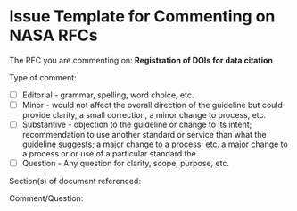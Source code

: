 # Issue Template for Commenting on NASA RFCs

The RFC you are commenting on: **Registration of DOIs for data citation**

Type of comment:
- [ ] Editorial - grammar, spelling, word choice, etc.
- [ ] Minor - would not affect the overall direction of the guideline but could provide clarity, a small correction, a minor change to process, etc. 
- [ ] Substantive - objection to the guideline or change to its intent; recommendation to use another standard or service than what the guideline suggests; a major change to a process; etc. a major change to a process or  or use of a particular standard the 
- [ ] Question - Any question for clarity, scope, purpose, etc.

Section(s) of document referenced:

Comment/Question:
